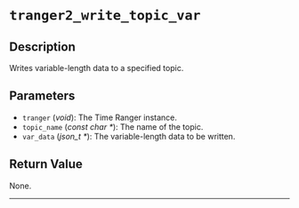# `tranger2_write_topic_var`

## Description
Writes variable-length data to a specified topic.

## Parameters
- `tranger` (*void*): The Time Ranger instance.
- `topic_name` (*const char \**): The name of the topic.
- `var_data` (*json_t \**): The variable-length data to be written.

## Return Value
None.

---

